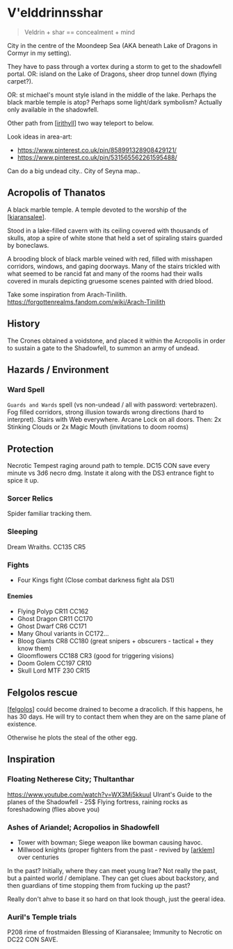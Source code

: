 # V'elddrinnsshar
> Veldrin + shar == concealment + mind

City in the centre of the Moondeep Sea (AKA beneath Lake of Dragons in Cormyr in my setting).

They have to pass through a vortex during a storm to get to the shadowfell portal.
OR: island on the Lake of Dragons, sheer drop tunnel down (flying carpet?).

OR: st michael's mount style island in the middle of the lake.
Perhaps the black marble temple is atop?
Perhaps some light/dark symbolism?
Actually only available in the shadowfell.

Other path from [[irithyll]] two way teleport to below.

Look ideas in area-art:
- https://www.pinterest.co.uk/pin/858991328908429121/
- https://www.pinterest.co.uk/pin/531565562261595488/

Can do a big undead city.. City of Seyna map..

## Acropolis of Thanatos
A black marble temple. A temple devoted to the worship of the [[kiaransalee]].

Stood in a lake-filled cavern with its ceiling covered with thousands of skulls, atop a spire of white stone that held a set of spiraling stairs guarded by boneclaws.

A brooding block of black marble veined with red, filled with misshapen corridors, windows, and gaping doorways. Many of the stairs trickled with what seemed to be rancid fat and many of the rooms had their walls covered in murals depicting gruesome scenes painted with dried blood.

Take some inspiration from Arach-Tinilith.
https://forgottenrealms.fandom.com/wiki/Arach-Tinilith

## History
The Crones obtained a voidstone, and placed it within the Acropolis in order to sustain a gate to the Shadowfell, to summon an army of undead.

## Hazards / Environment
### Ward Spell
`Guards and Wards` spell (vs non-undead / all with password: vertebrazen).
Fog filled corridors, strong illusion towards wrong directions (hard to interpret).
Stairs with Web everywhere.
Arcane Lock on all doors.
Then:
2x Stinking Clouds or 2x Magic Mouth (invitations to doom rooms)
## Protection
Necrotic Tempest raging around path to temple. DC15 CON save every minute vs 3d6 necro dmg.
Instate it along with the DS3 entrance fight to spice it up.

### Sorcer Relics
Spider familiar tracking them.
### Sleeping
Dream Wraiths. CC135 CR5

### Fights
- Four Kings fight (Close combat darkness fight ala DS1)

#### Enemies
- Flying Polyp CR11 CC162
- Ghost Dragon CR11 CC170
- Ghost Dwarf CR6 CC171
- Many Ghoul variants in CC172...
- Bloog Giants CR8 CC180 (great snipers + obscurers - tactical + they know them)
- Gloomflowers CC188 CR3 (good for triggering visions)
- Doom Golem CC197 CR10
- Skull Lord MTF 230 CR15

## Felgolos rescue
[[felgolos]] could become drained to become a dracolich.
If this happens, he has 30 days.
He will try to contact them when they are on the same plane of existence.

Otherwise he plots the steal of the other egg.

## Inspiration
### Floating Netherese City; Thultanthar
https://www.youtube.com/watch?v=WX3Mj5kkuuI
Ulrant's Guide to the planes of the Shadowfell - 25$
Flying fortress, raining rocks as foreshadowing (flies above you)

### Ashes of Ariandel; Acropolios in Shadowfell
-  Tower with bowman; Siege weapon like bowman causing havoc.
-  Millwood knights (proper fighters from the past - revived by [[arklem]] over centuries

In the past? Initially, where they can meet young Irae? Not really the past, but a painted world / demiplane.
They can get clues about backstory, and then guardians of time stopping them from fucking up the past?

Really don't ahve to base it so hard on that look though, just the geeral idea.

### Auril's Temple trials
P208 rime of frostmaiden
Blessing of Kiaransalee; Immunity to Necrotic on DC22 CON SAVE.

[//begin]: # "Autogenerated link references for markdown compatibility"
[irithyll]: irithyll "Irithyll"
[kiaransalee]: ../deities/kiaransalee "Kiaransalee"
[felgolos]: ../npcs/felgolos "Felgolos"
[arklem]: ../npcs/arklem "Arklem Greeth"
[//end]: # "Autogenerated link references"
